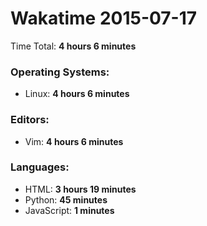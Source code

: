 # Wakatime 2015-07-17

Time Total: **4 hours 6 minutes**

### Operating Systems:
- Linux: **4 hours 6 minutes** 

### Editors:
- Vim: **4 hours 6 minutes** 

### Languages:
- HTML: **3 hours 19 minutes** 
- Python: **45 minutes** 
- JavaScript: **1 minutes** 

